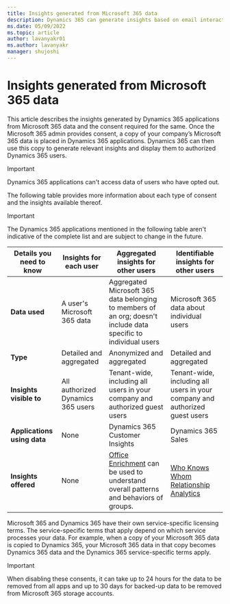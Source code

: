 ```yaml
---
title: Insights generated from Microsoft 365 data
description: Dynamics 365 can generate insights based on email interactions and meetings information from Microsoft 365. 
ms.date: 05/09/2022
ms.topic: article
author: lavanyakr01
ms.author: lavanyakr
manager: shujoshi
---
```


# Insights generated from Microsoft 365 data

This article describes the insights generated by Dynamics 365 applications from Microsoft 365 data and the consent required for the same. Once the Microsoft 365 admin provides consent, a copy of your company’s Microsoft 365 data is placed in Dynamics 365 applications. Dynamics 365 can then use this copy to generate relevant insights and display them to authorized Dynamics 365 users.  

> [!IMPORTANT]
> Dynamics 365 applications can't access data of users who have opted out. 
  
The following table provides more information about each type of consent and the insights available thereof.

> [!IMPORTANT]
> The Dynamics 365 applications mentioned in the following table aren't indicative of the complete list and are subject to change in the future.


|Details you need to know  | Insights for each user | Aggregated insights for other users | Identifiable insights for other users |
|-------------------------|-------------------------|-------------------------|-------------------------|
| **Data used** | A user's Microsoft 365 data | Aggregated Microsoft 365 data belonging to members of an org; doesn't include data specific to individual users  | Microsoft 365 data about individual users |
| **Type** | Detailed and aggregated | Anonymized and aggregated | Detailed and aggregated |
| **Insights visible to** | All authorized Dynamics 365 users | Tenant-wide, including all users in your company and authorized guest users | Tenant-wide, including all users in your company and authorized guest users |
| **Applications using data** | None | Dynamics 365 Customer Insights | Dynamics 365 Sales |
| **Insights offered** | None | [Office Enrichment](/dynamics365/customer-insights/enrichment-office) can be used to understand overall patterns and behaviors of groups. | [Who Knows Whom](who-knows-whom.md)</br>[Relationship Analytics](relationship-analytics.md) |

Microsoft 365 and Dynamics 365 have their own service-specific licensing terms. The service-specific terms that apply depend on which service processes your data. For example, when a copy of your Microsoft 365 data is copied to Dynamics 365, your Microsoft 365 data in that copy becomes Dynamics 365 data and the Dynamics 365 service-specific terms apply. 

> [!IMPORTANT]
> When disabling these consents, it can take up to 24 hours for the data to be removed from all apps and up to 30 days for backed-up data to be removed from Microsoft 365 storage accounts. 